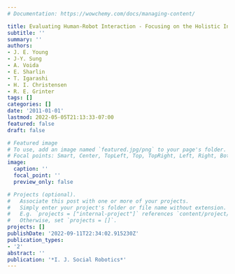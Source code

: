```yaml
---
# Documentation: https://wowchemy.com/docs/managing-content/

title: Evaluating Human-Robot Interaction - Focusing on the Holistic Interaction Experience
subtitle: ''
summary: ''
authors:
- J. E. Young
- J-Y. Sung
- A. Voida
- E. Sharlin
- T. Igarashi
- H. I. Christensen
- R. E. Grinter
tags: []
categories: []
date: '2011-01-01'
lastmod: 2022-05-05T21:13:33-07:00
featured: false
draft: false

# Featured image
# To use, add an image named `featured.jpg/png` to your page's folder.
# Focal points: Smart, Center, TopLeft, Top, TopRight, Left, Right, BottomLeft, Bottom, BottomRight.
image:
  caption: ''
  focal_point: ''
  preview_only: false

# Projects (optional).
#   Associate this post with one or more of your projects.
#   Simply enter your project's folder or file name without extension.
#   E.g. `projects = ["internal-project"]` references `content/project/deep-learning/index.md`.
#   Otherwise, set `projects = []`.
projects: []
publishDate: '2022-09-11T22:34:02.915230Z'
publication_types:
- '2'
abstract: ''
publication: '*I. J. Social Robotics*'
---
```

